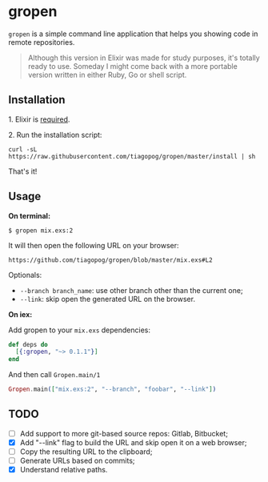 # gropen

`gropen` is a simple command line application that helps you showing code in remote repositories.

> Although this version in Elixir was made for study purposes, it's totally ready to use.
  Someday I might come back with a more portable version written in either Ruby, Go or shell script.

## Installation

1\. Elixir is [required](http://elixir-lang.org/install.html#distributions).

2\. Run the installation script:

```
curl -sL https://raw.githubusercontent.com/tiagopog/gropen/master/install | sh
```

That's it!

## Usage

**On terminal:**

```
$ gropen mix.exs:2
```

It will then open the following URL on your browser:

`https://github.com/tiagopog/gropen/blob/master/mix.exs#L2`


Optionals:

- `--branch branch_name`: use other branch other than the current one;
- `--link`: skip open the generated URL on the browser.

**On iex:**

Add gropen to your `mix.exs` dependencies:

```elixir
def deps do
  [{:gropen, "~> 0.1.1"}]
end
```

And then call `Gropen.main/1`

```elixir
Gropen.main(["mix.exs:2", "--branch", "foobar", "--link"])
```

## TODO

- [ ] Add support to more git-based source repos: Gitlab, Bitbucket;
- [x] Add "--link" flag to build the URL and skip open it on a web browser;
- [ ] Copy the resulting URL to the clipboard;
- [ ] Generate URLs based on commits;
- [x] Understand relative paths.
